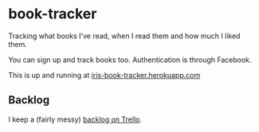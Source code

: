 # book-tracker

Tracking what books I've read, when I read them and how much I liked them.

You can sign up and track books too. Authentication is through Facebook.

This is up and running at [iris-book-tracker.herokuapp.com](http://iris-book-tracker.herokuapp.com/)

## Backlog

I keep a (fairly messy) [backlog on Trello](https://trello.com/b/ckL0n133/book-tracker).
